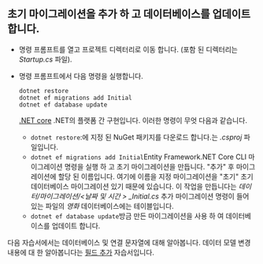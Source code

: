 ## <a name="add-initial-migration-and-update-the-database"></a>초기 마이그레이션을 추가 하 고 데이터베이스를 업데이트 합니다.

* 명령 프롬프트를 열고 프로젝트 디렉터리로 이동 합니다. (포함 된 디렉터리는 *Startup.cs* 파일).

* 명령 프롬프트에서 다음 명령을 실행합니다.

  ```console
  dotnet restore
  dotnet ef migrations add Initial
  dotnet ef database update
  ```
  
  [.NET core](https://docs.microsoft.com/dotnet/core/tools/index) .NET의 플랫폼 간 구현입니다. 이러한 명령이 무엇 다음과 같습니다.

  * `dotnet restore`:에 지정 된 NuGet 패키지를 다운로드 합니다.는 *.csproj* 파일입니다.
  * `dotnet ef migrations add Initial`Entity Framework.NET Core CLI 마이그레이션 명령을 실행 하 고 초기 마이그레이션을 만듭니다. "추가" 후 마이그레이션에 할당 된 이름입니다. 여기에 이름을 지정 마이그레이션을 "초기" 초기 데이터베이스 마이그레이션 있기 때문에 있습니다. 이 작업을 만듭니다는 *데이터/마이그레이션/\<날짜 및 시간 > _Initial.cs* 추가 마이그레이션 명령이 들어 있는 파일의 *영화* 데이터베이스에는 테이블입니다.
  * `dotnet ef database update`방금 만든 마이그레이션을 사용 하 여 데이터베이스를 업데이트 합니다.

다음 자습서에서는 데이터베이스 및 연결 문자열에 대해 알아봅니다. 데이터 모델 변경 내용에 대 한 알아봅니다는 [필드 추가](xref:tutorials/first-mvc-app/new-field) 자습서입니다.
